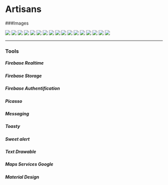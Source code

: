 # Artisans


###Images

![](./Screenshoots/1.png)
![](./Screenshoots/2.png)
![](./Screenshoots/3.png)
![](./Screenshoots/4.png)
![](./Screenshoots/5.png)
![](./Screenshoots/6.png)
![](./Screenshoots/7.png)
![](./Screenshoots/8.png)
![](./Screenshoots/9.png)
![](./Screenshoots/10.png)
![](./Screenshoots/11.png)
![](./Screenshoots/12.png)
![](./Screenshoots/13.png)
![](./Screenshoots/14.png)
![](./Screenshoots/15.png)
![](./Screenshoots/16.png)
![](./Screenshoots/17.png)

                
----

### Tools
##### Firebase Realtime
##### Firebase Storage
##### Firebase Authentification
##### Picasso
##### Messaging
##### Toasty
##### Sweet alert
##### Text Drawable
##### Maps Services Google
##### Material Design
